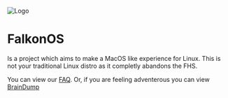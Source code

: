 ![Logo](../Logo/Logo.png "Logo")

# FalkonOS
Is a project which aims to make a MacOS like experience for Linux.
This is not your traditional Linux distro as it completly abandons the FHS.

You can view our [FAQ](FAQ.md). Or, if you are feeling adventerous you can view [BrainDump](BrainDump.md)
